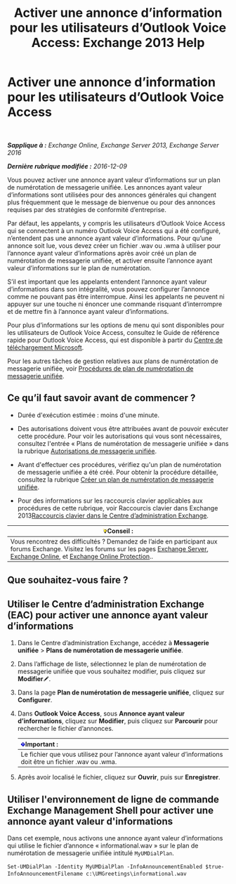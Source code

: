 ﻿---
title: 'Activer une annonce d’information pour les utilisateurs d’Outlook Voice Access: Exchange 2013 Help'
TOCTitle: Activer une annonce d’information pour les utilisateurs d’Outlook Voice Access
ms:assetid: b69ed0e1-f978-498a-963e-42a047678db4
ms:mtpsurl: https://technet.microsoft.com/fr-fr/library/Bb124344(v=EXCHG.150)
ms:contentKeyID: 50555483
ms.date: 05/23/2018
mtps_version: v=EXCHG.150
ms.translationtype: MT
---

# Activer une annonce d’information pour les utilisateurs d’Outlook Voice Access

 

_**Sapplique à :** Exchange Online, Exchange Server 2013, Exchange Server 2016_

_**Dernière rubrique modifiée :** 2016-12-09_

Vous pouvez activer une annonce ayant valeur d’informations sur un plan de numérotation de messagerie unifiée. Les annonces ayant valeur d’informations sont utilisées pour des annonces générales qui changent plus fréquemment que le message de bienvenue ou pour des annonces requises par des stratégies de conformité d’entreprise.

Par défaut, les appelants, y compris les utilisateurs d’Outlook Voice Access qui se connectent à un numéro Outlook Voice Access qui a été configuré, n’entendent pas une annonce ayant valeur d’informations. Pour qu’une annonce soit lue, vous devez créer un fichier .wav ou .wma à utiliser pour l’annonce ayant valeur d’informations après avoir créé un plan de numérotation de messagerie unifiée, et activer ensuite l’annonce ayant valeur d’informations sur le plan de numérotation.

S’il est important que les appelants entendent l’annonce ayant valeur d’informations dans son intégralité, vous pouvez configurer l’annonce comme ne pouvant pas être interrompue. Ainsi les appelants ne peuvent ni appuyer sur une touche ni énoncer une commande risquant d’interrompre et de mettre fin à l’annonce ayant valeur d’informations.

Pour plus d’informations sur les options de menu qui sont disponibles pour les utilisateurs de Outlook Voice Access, consultez le Guide de référence rapide pour Outlook Voice Access, qui est disponible à partir du [Centre de téléchargement Microsoft](https://go.microsoft.com/fwlink/p/?linkid=272767).

Pour les autres tâches de gestion relatives aux plans de numérotation de messagerie unifiée, voir [Procédures de plan de numérotation de messagerie unifiée](um-dial-plan-procedures-exchange-2013-help.md).

## Ce qu’il faut savoir avant de commencer ?

  - Durée d'exécution estimée : moins d'une minute.

  - Des autorisations doivent vous être attribuées avant de pouvoir exécuter cette procédure. Pour voir les autorisations qui vous sont nécessaires, consultez l'entrée « Plans de numérotation de messagerie unifiée » dans la rubrique [Autorisations de messagerie unifiée](unified-messaging-permissions-exchange-2013-help.md).

  - Avant d'effectuer ces procédures, vérifiez qu'un plan de numérotation de messagerie unifiée a été créé. Pour obtenir la procédure détaillée, consultez la rubrique [Créer un plan de numérotation de messagerie unifiée](create-a-um-dial-plan-exchange-2013-help.md).

  - Pour des informations sur les raccourcis clavier applicables aux procédures de cette rubrique, voir Raccourcis clavier dans Exchange 2013[Raccourcis clavier dans le Centre d’administration Exchange](keyboard-shortcuts-in-the-exchange-admin-center-exchange-online-protection-help.md).

<table>
<thead>
<tr class="header">
<th><img src="images/Bb125224.tip(EXCHG.150).gif" title="Conseil" alt="Conseil" />Conseil :</th>
</tr>
</thead>
<tbody>
<tr class="odd">
<td>Vous rencontrez des difficultés ? Demandez de l’aide en participant aux forums Exchange. Visitez les forums sur les pages <a href="https://go.microsoft.com/fwlink/p/?linkid=60612">Exchange Server</a>, <a href="https://go.microsoft.com/fwlink/p/?linkid=267542">Exchange Online</a>, et <a href="https://go.microsoft.com/fwlink/p/?linkid=285351">Exchange Online Protection</a>..</td>
</tr>
</tbody>
</table>


## Que souhaitez-vous faire ?

## Utiliser le Centre d’administration Exchange (EAC) pour activer une annonce ayant valeur d’informations

1.  Dans le Centre d’administration Exchange, accédez à **Messagerie unifiée** \> **Plans de numérotation de messagerie unifiée**.

2.  Dans l’affichage de liste, sélectionnez le plan de numérotation de messagerie unifiée que vous souhaitez modifier, puis cliquez sur **Modifier**![Icône Modifier](images/Bb124582.6f53ccb2-1f13-4c02-bea0-30690e6ea71d(EXCHG.150).gif "Icône Modifier").

3.  Dans la page **Plan de numérotation de messagerie unifiée**, cliquez sur **Configurer**.

4.  Dans **Outlook Voice Access**, sous **Annonce ayant valeur d’informations**, cliquez sur **Modifier**, puis cliquez sur **Parcourir** pour rechercher le fichier d’annonces.
    
    <table>
    <thead>
    <tr class="header">
    <th><img src="images/JJ159813.important(EXCHG.150).gif" title="Important" alt="Important" />Important :</th>
    </tr>
    </thead>
    <tbody>
    <tr class="odd">
    <td>Le fichier que vous utilisez pour l’annonce ayant valeur d’informations doit être un fichier .wav ou .wma.</td>
    </tr>
    </tbody>
    </table>


5.  Après avoir localisé le fichier, cliquez sur **Ouvrir**, puis sur **Enregistrer**.

## Utiliser l'environnement de ligne de commande Exchange Management Shell pour activer une annonce ayant valeur d'informations

Dans cet exemple, nous activons une annonce ayant valeur d’informations qui utilise le fichier d’annonce « informational.wav » sur le plan de numérotation de messagerie unifiée intitulé `MyUMDialPlan`.

    Set-UMDialPlan -Identity MyUMDialPlan -InfoAnnouncementEnabled $true-InfoAnnouncementFilename c:\UMGreetings\informational.wav

